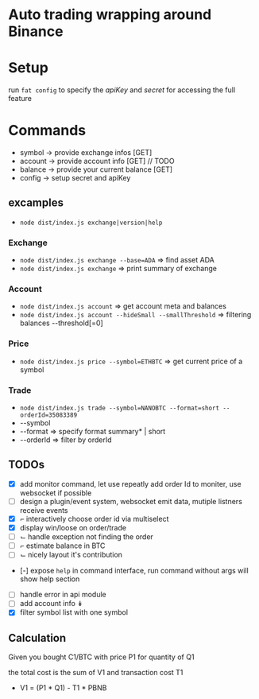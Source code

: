 # Auto trading wrapping around Binance

# Setup
run `fat config` to specify the *apiKey* and *secret* for accessing the full
feature

# Commands

* symbol -> provide exchange infos [GET]
* account -> provide account info [GET] // TODO
* balance -> provide your current balance [GET]
* config -> setup secret and apiKey

## excamples
* `node dist/index.js exchange|version|help`

### Exchange
* `node dist/index.js exchange --base=ADA` => find asset ADA
* `node dist/index.js exchange` => print summary of exchange

### Account
* `node dist/index.js account` => get account meta and balances
* `node dist/index.js account --hideSmall --smallThreshold` => filtering balances
    --threshold[=0]

### Price
* `node dist/index.js price --symbol=ETHBTC` => get current price of a symbol

### Trade

* `node dist/index.js trade --symbol=NANOBTC --format=short --orderId=35083389`
* --symbol
* --format => specify format summary* | short
* --orderId => filter by orderId


## TODOs
* [x] add monitor command, let use repeatly add order Id to moniter, use
    websocket if possible
* [ ] design a plugin/event system, websocket emit data, mutiple listners
    receive events
* [x] ⌐ interactively choose order id via multiselect
* [x]   display win/loose on order/trade
* [ ] ⌙ handle exception not finding the order
* [ ] ⌐ estimate balance in BTC
* [ ] ⌙ nicely layout it's contribution
* [-] expose `help` in command interface, run command without args will show help section
* [ ] handle error in api module
* [ ] add account info ↡
* [x] filter symbol list with one symbol

## Calculation

Given you bought C1/BTC with price P1 for quantity of Q1

the total cost is the sum of V1 and transaction cost T1

* V1 = (P1 * Q1) - T1 * PBNB
